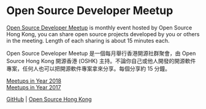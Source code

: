 # Open Source Developer Meetup

[Open Source Developer Meetup](http://devmeetup.opensource.hk) is monthly event hosted by Open Source Hong Kong, you can share open source projects developed by you or others in the meeting. Length of each sharing is about 15 minutes each.

Open Source Developer Meetup 是一個每月舉行香港開源社群聚會，由 Open Source Hong Kong 開源香港 (OSHK) 主持。不論你自己或他人開發的開源軟件專案，任何人也可以把開源軟件專案拿來分享。每個分享約 15 分鐘。

[Meetups in Year 2018](2018)   
[Meetups in Year 2017](2017)

[GitHub](https://github.com/opensourcehk/devmeetup) | [Open Source Hong Kong](https://opensource.hk)
